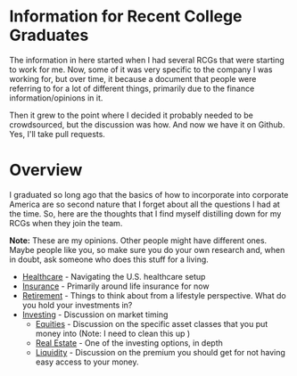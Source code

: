 # Information for Recent College Graduates

The information in here started when I had several RCGs that were starting to work for me.  Now, some of it was very specific to the company I was working for, but over time, it because a document that people were referring to for a lot of different things, primarily due to the finance information/opinions in it.

Then it grew to the point where I decided it probably needed to be crowdsourced, but the discussion was how.  And now we have it on Github.  Yes, I'll take pull requests.  

# Overview
I graduated so long ago that the basics of how to incorporate into corporate America are so second nature that I forget about all the questions I had at the time.  So, here are the thoughts that I find myself distilling down for my RCGs when they join the team.

**Note:** These are my opinions.  Other people might have different ones.  Maybe people like you, so make sure you do your own research and, when in doubt, ask someone who does this stuff for a living.

* [Healthcare](healthcare.md) - Navigating the U.S. healthcare setup
* [Insurance](insurance.md) - Primarily around life insurance for now
* [Retirement](retirement.md) - Things to think about from a lifestyle perspective.  What do you hold your investments in?
* [Investing](investing.md) - Discussion on market timing
  * [Equities](equities.md) - Discussion on the specific asset classes that you put money into (Note:  I need to clean this up )
  * [Real Estate](realestate.md) - One of the investing options, in depth
  * [Liquidity](liquidity.md) - Discussion on the premium you should get for not having easy access to your money.

